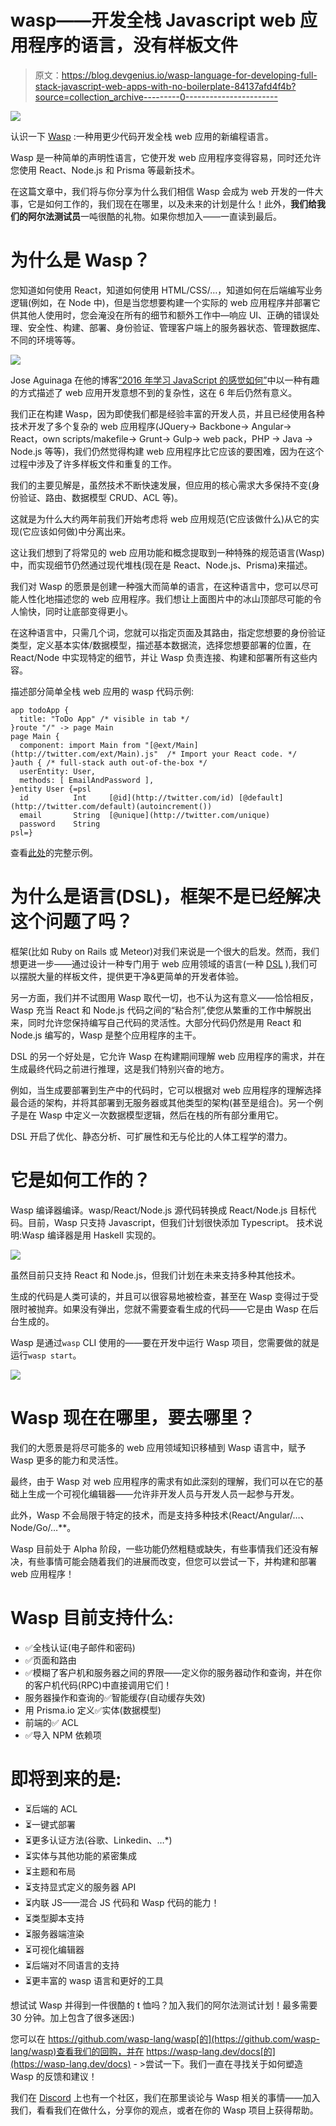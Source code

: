 # wasp——开发全栈 Javascript web 应用程序的语言，没有样板文件

> 原文：<https://blog.devgenius.io/wasp-language-for-developing-full-stack-javascript-web-apps-with-no-boilerplate-84137afd4f4b?source=collection_archive---------0----------------------->

![](img/2740d46e76802b638cdd1dd1c7ce207b.png)

认识一下 [Wasp](https://wasp-lang.dev/) :一种用更少代码开发全栈 web 应用的新编程语言。

Wasp 是一种简单的声明性语言，它使开发 web 应用程序变得容易，同时还允许您使用 React、Node.js 和 Prisma 等最新技术。

在这篇文章中，我们将与你分享为什么我们相信 Wasp 会成为 web 开发的一件大事，它是如何工作的，我们现在在哪里，以及未来的计划是什么！此外，**我们给我们的阿尔法测试员**一吨很酷的礼物。如果你想加入——一直读到最后。

# 为什么是 Wasp？

您知道如何使用 React，知道如何使用 HTML/CSS/…，知道如何在后端编写业务逻辑(例如，在 Node 中)，但是当您想要构建一个实际的 web 应用程序并部署它供其他人使用时，您会淹没在所有的细节和额外工作中—响应 UI、正确的错误处理、安全性、构建、部署、身份验证、管理客户端上的服务器状态、管理数据库、不同的环境等等。

![](img/43df790cf774bc81e9bf95c91a1a061c.png)

Jose Aguinaga 在他的博客[“2016 年学习 JavaScript 的感觉如何”](https://hackernoon.com/how-it-feels-to-learn-javascript-in-2016-d3a717dd577f)中以一种有趣的方式描述了 web 应用开发意想不到的复杂性，这在 6 年后仍然有意义。

我们正在构建 Wasp，因为即使我们都是经验丰富的开发人员，并且已经使用各种技术开发了多个复杂的 web 应用程序(JQuery-> Backbone-> Angular-> React，own scripts/makefile-> Grunt-> Gulp-> web pack，PHP -> Java -> Node.js 等等)，我们仍然觉得构建 web 应用程序比它应该的要困难，因为在这个过程中涉及了许多样板文件和重复的工作。

我们的主要见解是，虽然技术不断快速发展，但应用的核心需求大多保持不变(身份验证、路由、数据模型 CRUD、ACL 等)。

这就是为什么大约两年前我们开始考虑将 web 应用规范(它应该做什么)从它的实现(它应该如何做)中分离出来。

这让我们想到了将常见的 web 应用功能和概念提取到一种特殊的规范语言(Wasp)中，而实现细节仍然通过现代堆栈(现在是 React、Node.js、Prisma)来描述。

我们对 Wasp 的愿景是创建一种强大而简单的语言，在这种语言中，您可以尽可能人性化地描述您的 web 应用程序。我们想让上面图片中的冰山顶部尽可能的令人愉快，同时让底部变得更小。

在这种语言中，只需几个词，您就可以指定页面及其路由，指定您想要的身份验证类型，定义基本实体/数据模型，描述基本数据流，选择您想要部署的位置，在 React/Node 中实现特定的细节，并让 Wasp 负责连接、构建和部署所有这些内容。

描述部分简单全栈 web 应用的 wasp 代码示例:

```
app todoApp {
  title: "ToDo App" /* visible in tab */
}route "/" -> page Main
page Main {
  component: import Main from "[@ext/Main](http://twitter.com/ext/Main).js"  /* Import your React code. */
}auth { /* full-stack auth out-of-the-box */
  userEntity: User,
  methods: [ EmailAndPassword ],
}entity User {=psl
  id          Int     [@id](http://twitter.com/id) [@default](http://twitter.com/default)(autoincrement())
  email       String  [@unique](http://twitter.com/unique)
  password    String
psl=}
```

查看[此处](https://github.com/wasp-lang/wasp/blob/main/examples/tutorials/TodoApp/main.wasp)的完整示例。

# 为什么是语言(DSL)，框架不是已经解决这个问题了吗？

框架(比如 Ruby on Rails 或 Meteor)对我们来说是一个很大的启发。然而，我们想更进一步——通过设计一种专门用于 web 应用领域的语言(一种 [DSL](https://en.wikipedia.org/wiki/Domain-specific_language) ),我们可以摆脱大量的样板文件，提供更干净&更简单的开发者体验。

另一方面，我们并不试图用 Wasp 取代一切，也不认为这有意义——恰恰相反，Wasp 充当 React 和 Node.js 代码之间的“粘合剂”,使您从繁重的工作中解脱出来，同时允许您保持编写自己代码的灵活性。大部分代码仍然是用 React 和 Node.js 编写的，Wasp 是整个应用程序的主干。

DSL 的另一个好处是，它允许 Wasp 在构建期间理解 web 应用程序的需求，并在生成最终代码之前进行推理，这是我们特别兴奋的地方。

例如，当生成要部署到生产中的代码时，它可以根据对 web 应用程序的理解选择最合适的架构，并将其部署到无服务器或其他类型的架构(甚至是组合)。另一个例子是在 Wasp 中定义一次数据模型逻辑，然后在栈的所有部分重用它。

DSL 开启了优化、静态分析、可扩展性和无与伦比的人体工程学的潜力。

# 它是如何工作的？

Wasp 编译器编译。wasp/React/Node.js 源代码转换成 React/Node.js 目标代码。目前，Wasp 只支持 Javascript，但我们计划很快添加 Typescript。
技术说明:Wasp 编译器是用 Haskell 实现的。

![](img/52346bcaf3dedd5516bb0da769d4c5ad.png)

虽然目前只支持 React 和 Node.js，但我们计划在未来支持多种其他技术。

生成的代码是人类可读的，并且可以很容易地被检查，甚至在 Wasp 变得过于受限时被抛弃。如果没有弹出，您就不需要查看生成的代码——它是由 Wasp 在后台生成的。

Wasp 是通过`wasp` CLI 使用的——要在开发中运行 Wasp 项目，您需要做的就是运行`wasp start`。

![](img/1691c6c7e770cc3425c7c624804d8e12.png)

# Wasp 现在在哪里，要去哪里？

我们的大愿景是将尽可能多的 web 应用领域知识移植到 Wasp 语言中，赋予 Wasp 更多的能力和灵活性。

最终，由于 Wasp 对 web 应用程序的需求有如此深刻的理解，我们可以在它的基础上生成一个可视化编辑器——允许非开发人员与开发人员一起参与开发。

此外，Wasp 不会局限于特定的技术，而是支持多种技术(React/Angular/…、Node/Go/…**。

Wasp 目前处于 Alpha 阶段，一些功能仍然粗糙或缺失，有些事情我们还没有解决，有些事情可能会随着我们的进展而改变，但您可以尝试一下，并构建和部署 web 应用程序！

# Wasp 目前支持什么:

*   ✅全栈认证(电子邮件和密码)
*   ✅页面和路由
*   ✅模糊了客户机和服务器之间的界限——定义你的服务器动作和查询，并在你的客户机代码(RPC)中直接调用它们！
*   服务器操作和查询的✅智能缓存(自动缓存失效)
*   用 Prisma.io 定义✅实体(数据模型)
*   前端的✅ ACL
*   ✅导入 NPM 依赖项

# 即将到来的是:

*   ⏳后端的 ACL
*   ⏳一键式部署
*   ⏳更多认证方法(谷歌、Linkedin、…*)
*   ⏳实体与其他功能的紧密集成
*   ⏳主题和布局
*   ⏳支持显式定义的服务器 API
*   ⏳内联 JS——混合 JS 代码和 Wasp 代码的能力！
*   ⏳类型脚本支持
*   ⏳服务器端渲染
*   ⏳可视化编辑器
*   ⏳后端对不同语言的支持
*   ⏳更丰富的 wasp 语言和更好的工具

想试试 Wasp 并得到一件很酷的 t 恤吗？加入我们的阿尔法测试计划！最多需要 30 分钟。加上包含了很多迷因:)

您可以在 https://github.com/wasp-lang/wasp[的](https://github.com/wasp-lang/wasp)查看我们的回购，并在 https://wasp-lang.dev/docs[的](https://wasp-lang.dev/docs) - >尝试一下。我们一直在寻找关于如何塑造 Wasp 的反馈和建议！

我们在 [Discord](https://discord.com/invite/rzdnErX) 上也有一个社区，我们在那里谈论与 Wasp 相关的事情——加入我们，看看我们在做什么，分享你的观点，或者在你的 Wasp 项目上获得帮助。